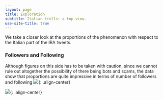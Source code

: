 ```yaml
---
layout: page
title: Exploration
subtitle: Italian trolls: a top view.
use-site-title: true
---
```


We take a closer look at the proportions of the phenomenon with respect to the Italian part of the IRA tweets.

### Followers and Following
Although figures on this side has to be taken with caution, since we cannot rule out altogether the possibility of there being bots and scams, the data show that proportions are quite impressive in terms of number of followers and following
![](../img/following.png){: .align-center}

![](../img/followers.png){: .align-center}
